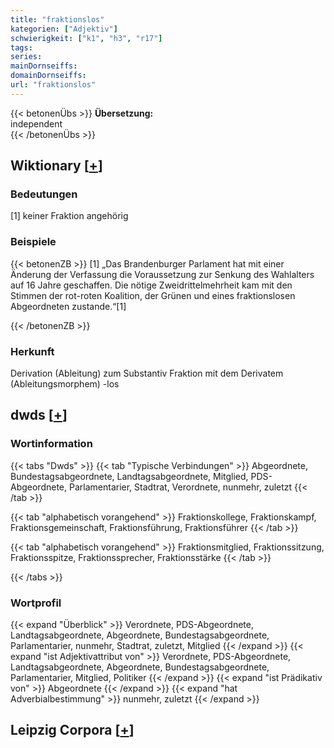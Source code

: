 ```yaml
---
title: "fraktionslos"
kategorien: ["Adjektiv"]
schwierigkeit: ["k1", "h3", "r17"]
tags:
series:
mainDornseiffs:
domainDornseiffs:
url: "fraktionslos"
---
```


{{< betonenÜbs >}}
**Übersetzung:**  
independent  
{{< /betonenÜbs >}}

## Wiktionary [[+](https://de.wiktionary.org/wiki/fraktionslos)]

### Bedeutungen
[1] keiner Fraktion angehörig  

### Beispiele
{{< betonenZB >}}
[1] „Das Brandenburger Parlament hat mit einer Änderung der Verfassung die Voraussetzung zur Senkung des Wahlalters auf 16 Jahre geschaffen. Die nötige Zweidrittelmehrheit kam mit den Stimmen der rot-roten Koalition, der Grünen und eines fraktionslosen Abgeordneten zustande.“[1]  

{{< /betonenZB >}}
### Herkunft
Derivation (Ableitung) zum Substantiv Fraktion mit dem Derivatem (Ableitungsmorphem) -los  



## dwds [[+](https://www.dwds.de/wb/fraktionslos)]

### Wortinformation
{{< tabs "Dwds" >}}
{{< tab "Typische Verbindungen" >}}
Abgeordnete, Bundestagsabgeordnete, Landtagsabgeordnete, Mitglied, PDS-Abgeordnete, Parlamentarier, Stadtrat, Verordnete, nunmehr, zuletzt
{{< /tab >}}

{{< tab "alphabetisch vorangehend" >}}
Fraktionskollege, Fraktionskampf, Fraktionsgemeinschaft, Fraktionsführung, Fraktionsführer
{{< /tab >}}

{{< tab "alphabetisch vorangehend" >}}
Fraktionsmitglied, Fraktionssitzung, Fraktionsspitze, Fraktionssprecher, Fraktionsstärke
{{< /tab >}}

{{< /tabs >}}

### Wortprofil
{{< expand "Überblick" >}} Verordnete, PDS-Abgeordnete, Landtagsabgeordnete, Abgeordnete, Bundestagsabgeordnete, Parlamentarier, nunmehr, Stadtrat, zuletzt, Mitglied {{< /expand >}}
{{< expand "ist Adjektivattribut von" >}} Verordnete, PDS-Abgeordnete, Landtagsabgeordnete, Abgeordnete, Bundestagsabgeordnete, Parlamentarier, Mitglied, Politiker {{< /expand >}}
{{< expand "ist Prädikativ von" >}} Abgeordnete {{< /expand >}}
{{< expand "hat Adverbialbestimmung" >}} nunmehr, zuletzt {{< /expand >}}

## Leipzig Corpora [[+](https://corpora.uni-leipzig.de/en/res?word=fraktionslos&corpusId=deu_newscrawl-public_2018)]

